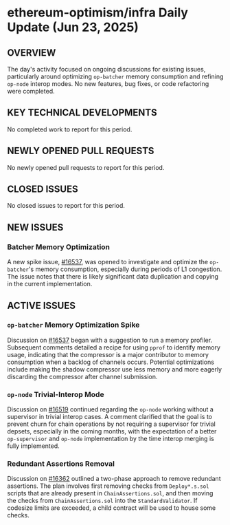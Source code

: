 # ethereum-optimism/infra Daily Update (Jun 23, 2025)
## OVERVIEW 
The day's activity focused on ongoing discussions for existing issues, particularly around optimizing `op-batcher` memory consumption and refining `op-node` interop modes. No new features, bug fixes, or code refactoring were completed.

## KEY TECHNICAL DEVELOPMENTS

No completed work to report for this period.

## NEWLY OPENED PULL REQUESTS
No newly opened pull requests to report for this period.

## CLOSED ISSUES
No closed issues to report for this period.

## NEW ISSUES

### Batcher Memory Optimization
A new spike issue, [#16537](https://github.com/ethereum-optimism/infra/issues/16537), was opened to investigate and optimize the `op-batcher`'s memory consumption, especially during periods of L1 congestion. The issue notes that there is likely significant data duplication and copying in the current implementation.

## ACTIVE ISSUES

### `op-batcher` Memory Optimization Spike
Discussion on [#16537](https://github.com/ethereum-optimism/infra/issues/16537) began with a suggestion to run a memory profiler. Subsequent comments detailed a recipe for using `pprof` to identify memory usage, indicating that the compressor is a major contributor to memory consumption when a backlog of channels occurs. Potential optimizations include making the shadow compressor use less memory and more eagerly discarding the compressor after channel submission.

### `op-node` Trivial-Interop Mode
Discussion on [#16519](https://github.com/ethereum-optimism/infra/issues/16519) continued regarding the `op-node` working without a supervisor in trivial interop cases. A comment clarified that the goal is to prevent churn for chain operations by not requiring a supervisor for trivial depsets, especially in the coming months, with the expectation of a better `op-supervisor` and `op-node` implementation by the time interop merging is fully implemented.

### Redundant Assertions Removal
Discussion on [#16362](https://github.com/ethereum-optimism/infra/issues/16362) outlined a two-phase approach to remove redundant assertions. The plan involves first removing checks from `Deploy*.s.sol` scripts that are already present in `ChainAssertions.sol`, and then moving the checks from `ChainAssertions.sol` into the `StandardValidator`. If codesize limits are exceeded, a child contract will be used to house some checks.
